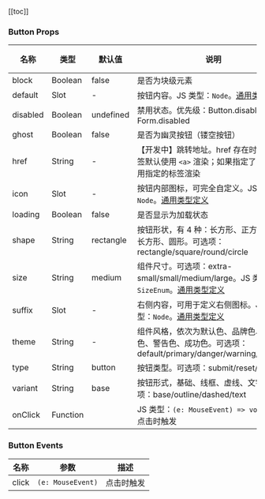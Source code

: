 [//]: # ':: BASE_DOC ::'
[//]: # '## API'

[[toc]]

### Button Props

| 名称     | 类型     | 默认值    | 说明                                                                                                                                                          | 必传 |
| -------- | -------- | --------- | ------------------------------------------------------------------------------------------------------------------------------------------------------------- | ---- |
| block    | Boolean  | false     | 是否为块级元素                                                                                                                                                | N    |
| default  | Slot     | -         | 按钮内容。JS 类型：`Node`。[通用类型定义](https://github.com/Tencent/tdesign-vue-next/blob/develop/src/common.ts)                                             | N    |
| disabled | Boolean  | undefined | 禁用状态。优先级：Button.disabled > Form.disabled                                                                                                             | N    |
| ghost    | Boolean  | false     | 是否为幽灵按钮（镂空按钮）                                                                                                                                    | N    |
| href     | String   | -         | 【开发中】跳转地址。href 存在时，按钮标签默认使用 `<a>` 渲染；如果指定了 `tag` 则使用指定的标签渲染                                                           | N    |
| icon     | Slot     | -         | 按钮内部图标，可完全自定义。JS 类型：`Node`。[通用类型定义](https://github.com/Tencent/tdesign-vue-next/blob/develop/src/common.ts)                           | N    |
| loading  | Boolean  | false     | 是否显示为加载状态                                                                                                                                            | N    |
| shape    | String   | rectangle | 按钮形状，有 4 种：长方形、正方形、圆角长方形、圆形。可选项：rectangle/square/round/circle                                                                    | N    |
| size     | String   | medium    | 组件尺寸。可选项：extra-small/small/medium/large。JS 类型：`SizeEnum`。[通用类型定义](https://github.com/Tencent/tdesign-vue-next/blob/develop/src/common.ts) | N    |
| suffix   | Slot     | -         | 右侧内容，可用于定义右侧图标。JS 类型：`Node`。[通用类型定义](https://github.com/Tencent/tdesign-vue-next/blob/develop/src/common.ts)                         | N    |
| theme    | String   | -         | 组件风格，依次为默认色、品牌色、危险色、警告色、成功色。可选项：default/primary/danger/warning/success                                                        | N    |
| type     | String   | button    | 按钮类型。可选项：submit/reset/button                                                                                                                         | N    |
| variant  | String   | base      | 按钮形式，基础、线框、虚线、文字。可选项：base/outline/dashed/text                                                                                            | N    |
| onClick  | Function |           | JS 类型：`(e: MouseEvent) => void`<br/>点击时触发                                                                                                             | N    |

### Button Events

| 名称  | 参数              | 描述       |
| ----- | ----------------- | ---------- |
| click | `(e: MouseEvent)` | 点击时触发 |
